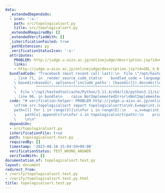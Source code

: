 ```yaml
---
data:
  _extendedDependsOn:
  - icon: ':x:'
    path: src/topologicalsort.py
    title: src/topologicalsort.py
  _extendedRequiredBy: []
  _extendedVerifiedWith: []
  _isVerificationFailed: true
  _pathExtension: py
  _verificationStatusIcon: ':x:'
  attributes:
    PROBLEM: http://judge.u-aizu.ac.jp/onlinejudge/description.jsp?id=GRL_4_B
    links:
    - http://judge.u-aizu.ac.jp/onlinejudge/description.jsp?id=GRL_4_B
  bundledCode: "Traceback (most recent call last):\n  File \"/opt/hostedtoolcache/Python/3.11.4/x64/lib/python3.11/site-packages/onlinejudge_verify/documentation/build.py\"\
    , line 71, in _render_source_code_stat\n    bundled_code = language.bundle(stat.path,\
    \ basedir=basedir, options={'include_paths': [basedir]}).decode()\n          \
    \         ^^^^^^^^^^^^^^^^^^^^^^^^^^^^^^^^^^^^^^^^^^^^^^^^^^^^^^^^^^^^^^^^^^^^^^^^^^^^^^^^^\n\
    \  File \"/opt/hostedtoolcache/Python/3.11.4/x64/lib/python3.11/site-packages/onlinejudge_verify/languages/python.py\"\
    , line 96, in bundle\n    raise NotImplementedError\nNotImplementedError\n"
  code: "# verification-helper: PROBLEM http://judge.u-aizu.ac.jp/onlinejudge/description.jsp?id=GRL_4_B\n\
    \nfrom src.topologicalsort import topologicalsort\n\nV,E=map(int,input().split())\n\
    path=[[] for i in range(V)]\n\nfor i in range(E):\n    u,v=map(int,input().split())\n\
    \    path[u].append(v)\n\nfor i in topologicalsort(path):\n    print(i)\n    \
    \    \n\n"
  dependsOn:
  - src/topologicalsort.py
  isVerificationFile: true
  path: topologicalsort.test.py
  requiredBy: []
  timestamp: '2023-08-18 15:04:59+09:00'
  verificationStatus: TEST_WRONG_ANSWER
  verifiedWith: []
documentation_of: topologicalsort.test.py
layout: document
redirect_from:
- /verify/topologicalsort.test.py
- /verify/topologicalsort.test.py.html
title: topologicalsort.test.py
---
```

